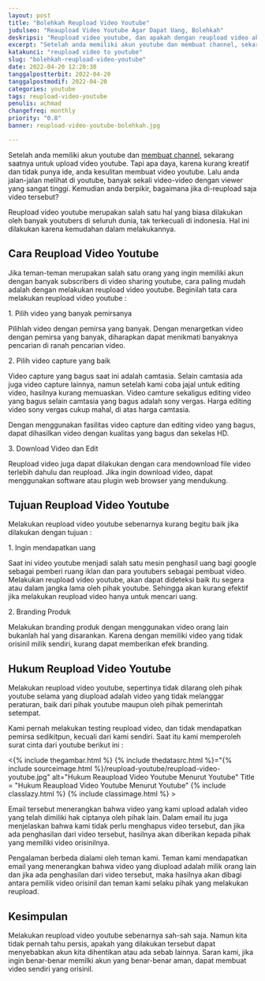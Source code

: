 ```yaml
---
layout: post
title: "Bolehkah Reupload Video Youtube"
judulseo: "Reaupload Video Youtube Agar Dapat Uang, Bolehkah"
deskripsi: "Reupload video youtube, dan apakah dengan reupload video akun kita akan dibanned atau dihentikan oleh pihak youtube, berikut ulasannya"
excerpt: "Setelah anda memiliki akun youtube dan membuat channel, sekarang saatnya untuk upload video youtube. Tapi apa daya, karena kurang kreatif dan tidak punya ide, anda kesulitan membuat video youtube. Lalu anda jalan-jalan melihat di youtube"
katakunci: "reupload video to youtube"
slug: "bolehkah-reupload-video-youtube"
date: 2022-04-20 12:20:30
tanggalpostterbit: 2022-04-20
tanggalpostmodif: 2022-04-20
categories: youtube
tags: reupload-video-youtube
penulis: achmad
changefreq: monthly
priority: "0.8"
banner: reupload-video-youtube-bolehkah.jpg

---
```


<p>Setelah anda memiliki akun youtube dan <a href="/channel-youtube">membuat channel</a>, sekarang saatnya untuk upload video youtube. Tapi apa daya, karena kurang kreatif dan tidak punya ide, anda kesulitan membuat video youtube. Lalu anda jalan-jalan melihat di youtube, banyak sekali video-video dengan viewer yang sangat tinggi. Kemudian anda berpikir, bagaimana jika di-reupload saja video tersebut?</p>

<p>Reupload video youtube merupakan salah satu hal yang biasa dilakukan oleh banyak youtubers di seluruh dunia, tak terkecuali di indonesia. Hal ini dilakukan karena kemudahan dalam melakukannya.</p>


## Cara Reupload Video Youtube

<p>Jika teman-teman merupakan salah satu orang yang ingin memiliki akun dengan banyak subscribers di video sharing youtube, cara paling mudah adalah dengan melakukan reupload video youtube. Beginilah tata cara melakukan reupload video youtube :</p>

<p>1. Pilih video yang banyak pemirsanya</p>

<p>Pilihlah video dengan pemirsa yang banyak. Dengan menargetkan video dengan pemirsa yang banyak, diharapkan dapat menikmati banyaknya pencarian di ranah pencarian video.</p>

<p>2. Pilih video capture yang baik</p>

<p>Video capture yang bagus saat ini adalah camtasia. Selain camtasia ada juga video capture lainnya, namun setelah kami coba jajal untuk editing video, hasilnya kurang memuaskan. Video camture sekaligus editing video yang bagus selain camtasia yang bagus adalah sony vergas. Harga editing video sony vergas cukup mahal, di atas harga camtasia.</p>

<p>Dengan menggunakan fasilitas video capture dan editing video yang bagus, dapat dihasilkan video dengan kualitas yang bagus dan sekelas HD.</p>

<p>3. Download Video dan Edit </p>

<p>Reupload video juga dapat dilakukan dengan cara mendownload file video terlebih dahulu dan reupload. Jika ingin download video, dapat menggunakan software atau plugin web browser yang mendukung.</p>


## Tujuan Reupload Video Youtube

<p>Melakukan reupload video youtube sebenarnya kurang begitu baik jika dilakukan dengan tujuan :</p>

<p>1. Ingin mendapatkan uang</p>

<p>Saat ini video youtube menjadi salah satu mesin penghasil uang bagi google sebagai pemberi ruang iklan dan para youtubers sebagai pembuat video. Melakukan reupload video youtube, akan dapat dideteksi baik itu segera atau dalam jangka lama oleh pihak youtube. Sehingga akan kurang efektif jika melakukan reupload video hanya untuk mencari uang.</p>

<p>2. Branding Produk</p>

<p>Melakukan branding produk dengan menggunakan video orang lain bukanlah hal yang disarankan. Karena dengan memiliki video yang tidak orisinil milik sendiri, kurang dapat memberikan efek branding.</p>


## Hukum Reupload Video Youtube

<p>Melakukan reupload video youtube, sepertinya tidak dilarang oleh pihak youtube selama yang diupload adalah video yang tidak melanggar peraturan, baik dari pihak youtube maupun oleh pihak pemerintah setempat.</p>

<p>Kami pernah melakukan testing reupload video, dan tidak mendapatkan pemirsa sedikitpun, kecuali dari kami sendiri. Saat itu kami memperoleh surat cinta dari youtube berikut ini :</p>

<p><{% include thegambar.html %} {% include thedatasrc.html %}="{% include sourceimage.html %}/reupload-youtube/reupload-video-youtube.jpg" alt="Hukum Reaupload Video Youtube Menurut Youtube" Title = "Hukum Reaupload Video Youtube Menurut Youtube" {% include classlazy.html %} {% include classimage.html %} ></p>


<p>Email tersebut menerangkan bahwa video yang kami upload adalah video yang telah dimiliki hak ciptanya oleh pihak lain. Dalam email itu juga menjelaskan bahwa kami tidak perlu menghapus video tersebut, dan jika ada penghasilan dari video tersebut, hasilnya akan diberikan kepada pihak yang memiliki video orisinilnya.</p>

<p>Pengalaman berbeda dialami oleh teman kami. Teman kami mendapatkan email yang menerangkan bahwa video yang diupload adalah milik orang lain dan jika ada penghasilan dari video tersebut, maka hasilnya akan dibagi antara pemilik video orisinil dan teman kami selaku pihak yang melakukan reupload.</p>


## Kesimpulan

<p>Melakukan reupload video youtube sebenarnya sah-sah saja. Namun kita tidak pernah tahu persis, apakah yang dilakukan tersebut dapat menyebabkan akun kita dihentikan atau ada sebab lainnya. Saran kami, jika ingin benar-benar memilki akun yang benar-benar aman, dapat membuat video sendiri yang orisinil.</p>












